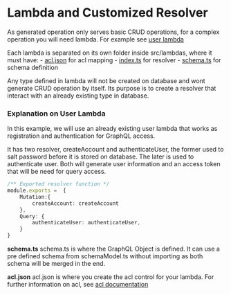 # Lambda and Customized Resolver

As generated operation only serves basic CRUD operations, for a complex operation you will need lambda. For example see [user lambda](../src/lambdas/User")

Each lambda is separated on its own folder inside src/lambdas, where it must have:
    - [acl.json](../src/lambdas/User/acl.json") for acl mapping
    - [index.ts](../src/lambdas/User/index.ts") for resolver
    - [schema.ts](../src/lambdas/User/schema.ts") for schema definition

Any type defined in lambda will not be created on database and wont generate CRUD operation by itself. Its purpose is to create a resolver that interact with an already existing type in database.

### Explanation on User Lambda
In this example, we will use an already existing user lambda that works as registration and authentication for GraphQL access.

It has two resolver, createAccount and authenticateUser, the former used to salt password before it is stored on database. The later is used to authenticate user. Both will generate user information and an access token that will be need for query access.

```ts
/** Exported resolver function */
module.exports =  {
    Mutation:{
        createAccount: createAccount
    },
    Query: {
        authenticateUser: authenticateUser,
    }
}
```
**schema.ts**
schema.ts is where the GraphQL Object is defined. It can use a pre defined schema from schemaModel.ts without importing as both schema will be merged in the end.

**acl.json**
acl.json is where you create the acl control for your lambda. For further information on acl, see [acl documentation](./acl.md)

